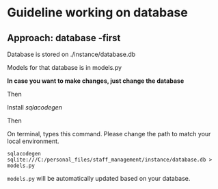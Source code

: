 # Guideline working on database

## Approach: database -first 

Database is stored on ./instance/database.db

Models for that database is in models.py

**In case you want to make changes, just change the database**

Then

Install _sqlacodegen_

Then

On terminal, types this command. Please change the path to match your local environment.

`` sqlacodegen sqlite:///C:/personal_files/staff_management/instance/database.db > models.py ``

``models.py`` will be automatically updated based on your database. 